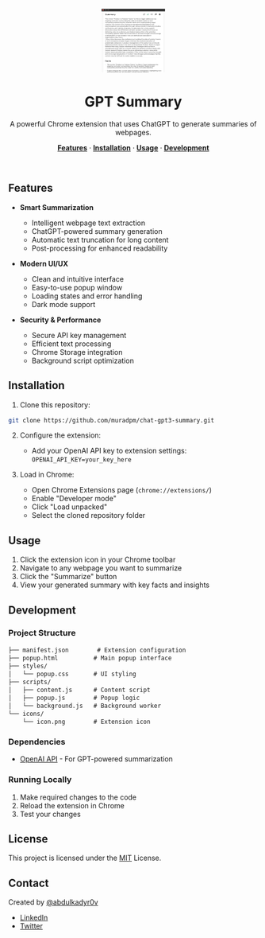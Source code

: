 <p align="center">
  <img alt="GPT-4 Suite - Summarize everything!" src="./preview/public/gpt-suite.png" width="128" height="128">
  <h1 align="center">GPT Summary</h1>
</p>

<p align="center">
  A powerful Chrome extension that uses ChatGPT to generate summaries of webpages.
</p>

<p align="center">
  <a href="#features"><strong>Features</strong></a> ·
  <a href="#installation"><strong>Installation</strong></a> ·
  <a href="#usage"><strong>Usage</strong></a> ·
  <a href="#development"><strong>Development</strong></a>
</p>
<br/>

## Features

- **Smart Summarization**

  - Intelligent webpage text extraction
  - ChatGPT-powered summary generation
  - Automatic text truncation for long content
  - Post-processing for enhanced readability

- **Modern UI/UX**

  - Clean and intuitive interface
  - Easy-to-use popup window
  - Loading states and error handling
  - Dark mode support

- **Security & Performance**
  - Secure API key management
  - Efficient text processing
  - Chrome Storage integration
  - Background script optimization

## Installation

1. Clone this repository:

```bash
git clone https://github.com/muradpm/chat-gpt3-summary.git
```

2. Configure the extension:

   - Add your OpenAI API key to extension settings: `OPENAI_API_KEY=your_key_here`

3. Load in Chrome:
   - Open Chrome Extensions page (`chrome://extensions/`)
   - Enable "Developer mode"
   - Click "Load unpacked"
   - Select the cloned repository folder

## Usage

1. Click the extension icon in your Chrome toolbar
2. Navigate to any webpage you want to summarize
3. Click the "Summarize" button
4. View your generated summary with key facts and insights

## Development

### Project Structure

```
├── manifest.json        # Extension configuration
├── popup.html          # Main popup interface
├── styles/
│   └── popup.css       # UI styling
├── scripts/
│   ├── content.js      # Content script
│   ├── popup.js        # Popup logic
│   └── background.js   # Background worker
└── icons/
    └── icon.png        # Extension icon
```

### Dependencies

- [OpenAI API](https://platform.openai.com/docs/introduction) - For GPT-powered summarization

### Running Locally

1. Make required changes to the code
2. Reload the extension in Chrome
3. Test your changes

## License

This project is licensed under the [MIT](https://choosealicense.com/licenses/mit/) License.

## Contact

Created by [@abdulkadyr0v](https://twitter.com/abdulkadyr0v)

- [LinkedIn](https://www.linkedin.com/in/abdulkadyr0v/)
- [Twitter](https://twitter.com/abdulkadyr0v)
